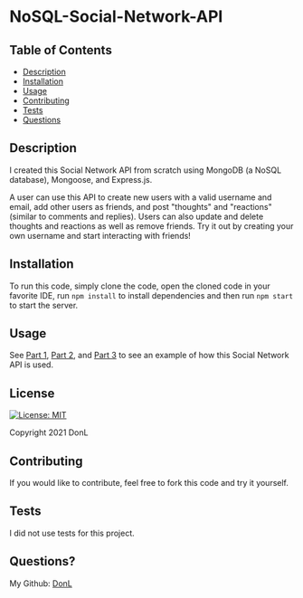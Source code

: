 ﻿# NoSQL-Social-Network-API
## Table of Contents
* [Description](#description)
* [Installation](#installation)
* [Usage](#usage)
* [Contributing](#contributing)
* [Tests](#tests)
* [Questions](#questions)

## Description
I created this Social Network API from scratch using MongoDB (a NoSQL database), Mongoose, and Express.js.

A user can use this API to create new users with a valid username and email, add other users as friends, and post "thoughts" and "reactions" (similar to comments and replies). Users can also update and delete thoughts and reactions as well as remove friends. Try it out by creating your own username and start interacting with friends!

## Installation
To run this code, simply clone the code, open the cloned code in your favorite IDE, run `npm install` to install dependencies and then run `npm start` to start the server.

## Usage

See [Part 1](https://drive.google.com/file/d/1BD94UKPpLxtj2-VGJeoLG3lwQcxKw1nb/view), [Part 2](https://drive.google.com/file/d/1qiXMRtf1-0uQ8OFf9arJ5_Tra9bmqJHs/view), and [Part 3](https://drive.google.com/file/d/1qiAvAQbzkAAWC6qZbqxPli8fkN4TW7C5/view) to see an example of how this Social Network API is used.

## License
[![License: MIT](https://img.shields.io/badge/License-MIT-red.svg)](https://opensource.org/licenses/MIT)

Copyright 2021 DonL

<!-- This project is licensed under the MIT License. For the full license see this [link](https://opensource.org/licenses/MIT) -->

## Contributing

If you would like to contribute, feel free to fork this code and try it yourself.

## Tests
I did not use tests for this project.

## Questions?
My Github: [DonL](https://github.com/DonL44)
